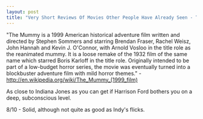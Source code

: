 ```yaml
---
layout: post
title: "Very Short Reviews Of Movies Other People Have Already Seen - The Mummy [1999]"
---
```


"The Mummy is a 1999 American historical adventure film written and directed by Stephen Sommers and starring Brendan Fraser, Rachel Weisz, John Hannah and Kevin J. O'Connor, with Arnold Vosloo in the title role as the reanimated mummy. It is a loose remake of the 1932 film of the same name which starred Boris Karloff in the title role. Originally intended to be part of a low-budget horror series, the movie was eventually turned into a blockbuster adventure film with mild horror themes." - http://en.wikipedia.org/wiki/The_Mummy_(1999_film)

As close to Indiana Jones as you can get if Harrison Ford bothers you on a deep, subconscious level.

8/10 - Solid, although not quite as good as Indy's flicks.
